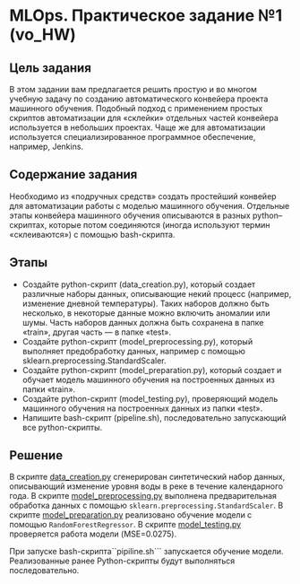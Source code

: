 #  MLOps. Практическое задание №1 (vo_HW)
## Цель задания
В этом задании вам предлагается решить простую и во многом учебную задачу по созданию автоматического конвейера проекта машинного обучения. Подобный подход с применением простых скриптов автоматизации для «склейки» отдельных частей конвейера используется в небольших проектах. Чаще же для автоматизации используется специализированное программное обеспечение, например, Jenkins.

## Содержание задания
Необходимо из «подручных средств» создать простейший конвейер для автоматизации работы с моделью машинного обучения. Отдельные этапы конвейера машинного обучения описываются в разных python–скриптах, которые потом соединяются (иногда используют термин «склеиваются») с помощью bash-скрипта.

## Этапы
- Создайте python-скрипт (data_creation.py), который создает различные наборы данных, описывающие некий процесс (например, изменение дневной температуры). Таких наборов должно быть несколько, в некоторые данные можно включить аномалии или шумы. Часть наборов данных должна быть сохранена в папке «train», другая часть — в папке «test».
- Создайте python-скрипт (model_preprocessing.py), который выполняет предобработку данных, например с помощью sklearn.preprocessing.StandardScaler.
- Создайте python-скрипт (model_preparation.py), который создает и обучает модель машинного обучения на построенных данных из папки «train».
- Создайте python-скрипт (model_testing.py), проверяющий модель машинного обучения на построенных данных из папки «test».
- Напишите bash-скрипт (pipeline.sh), последовательно запускающий все python-скрипты.

## Решение
В скрипте [data_creation.py](https://github.com/DanilKhardi/mlops_urfu/blob/main/lab1/data_creation.py) сгенерирован синтетический набор данных, описывающий изменение уровня воды в реке в течение календарного года.
В скрипте [model_preprocessing.py](https://github.com/DanilKhardi/mlops_urfu/blob/main/lab1/model_preprocessing.py) выполнена предварительная обработка данных с помощью ```sklearn.preprocessing.StandardScaler```.
В скрипте [model_preparation.py](https://github.com/DanilKhardi/mlops_urfu/blob/main/lab1/model_preparation.py) реализовано обучение модели с помощью ```RandomForestRegressor```.
В скрипте [model_testing.py](https://github.com/DanilKhardi/mlops_urfu/blob/main/lab1/model_testing.py) проверяется работа модели (MSE=0.0275).

При запуске bash-скрипта``pipiline.sh``` запускается обучение модели. Реализованные ранее Python-скрипты будут выполняться последовательно.
